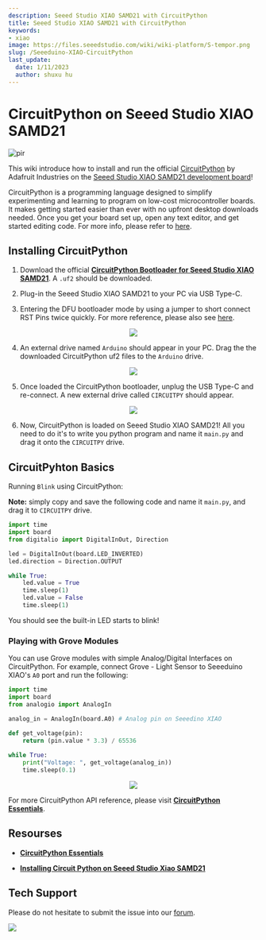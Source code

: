 ```yaml
---
description: Seeed Studio XIAO SAMD21 with CircuitPython
title: Seeed Studio XIAO SAMD21 with CircuitPython
keywords:
- xiao
image: https://files.seeedstudio.com/wiki/wiki-platform/S-tempor.png
slug: /Seeeduino-XIAO-CircuitPython
last_update:
  date: 1/11/2023
  author: shuxu hu
---
```


# CircuitPython on Seeed Studio XIAO SAMD21

<!-- ![](https://files.seeedstudio.com/wiki/Circuitpython-XIAO/XIAO-CP.png) -->
  <p style={{textAlign: 'center'}}><img src="https://files.seeedstudio.com/wiki/Circuitpython-XIAO/XIAO-CP.png" alt="pir" width={600} height="auto" /></p>

This wiki introduce how to install and run the official [CircuitPython](https://circuitpython.org/) by Adafruit Industries on the [Seeed Studio XIAO SAMD21 development board](https://www.seeedstudio.com/Seeeduino-XIAO-Arduino-Microcontroller-SAMD21-Cortex-M0+-p-4426.html)!

CircuitPython is a programming language designed to simplify experimenting and learning to program on low-cost microcontroller boards. It makes getting started easier than ever with no upfront desktop downloads needed. Once you get your board set up, open any text editor, and get started editing code. For more info, please refer to [here](https://learn.adafruit.com/welcome-to-circuitpython/what-is-circuitpython).

## Installing CircuitPython

1. Download the official [**CircuitPython Bootloader for Seeed Studio XIAO SAMD21**](https://circuitpython.org/board/seeeduino_xiao/). A `.uf2` should be downloaded.

2. Plug-in the Seeed Studio XIAO SAMD21 to your PC via USB Type-C.

3. Entering the DFU bootloader mode by using a jumper to short connect RST Pins twice quickly. For more reference, please also see [here](https://wiki.seeedstudio.com/Seeeduino-XIAO/#reset).

<div align="center"><img src="https://files.seeedstudio.com/wiki/Seeeduino-XIAO/img/XIAO-reset.gif" /></div>


4. An external drive named `Arduino` should appear in your PC. Drag the the downloaded CircuitPython uf2 files to the `Arduino` drive.

<div align="center"><img src="https://files.seeedstudio.com/wiki/Circuitpython-XIAO/df2.png" /></div>


5. Once loaded the CircuitPython bootloader, unplug the USB Type-C and re-connect. A new external drive called `CIRCUITPY` should appear.

<div align="center"><img src="https://files.seeedstudio.com/wiki/Circuitpython-XIAO/df2-2.png" /></div>

6. Now, CircuitPython is loaded on Seeed Studio XIAO SAMD21! All you need to do it's to write you python program and name it `main.py` and drag it onto the `CIRCUITPY` drive.

## CircuitPyhton Basics

Running `Blink` using CircuitPython:

**Note:** simply copy and save the following code and name it `main.py`, and drag it to `CIRCUITPY` drive.

```py
import time
import board
from digitalio import DigitalInOut, Direction

led = DigitalInOut(board.LED_INVERTED)
led.direction = Direction.OUTPUT

while True:
    led.value = True
    time.sleep(1)
    led.value = False
    time.sleep(1)
```

You should see the built-in LED starts to blink!

### Playing with Grove Modules

You can use Grove modules with simple Analog/Digital Interfaces on CircuitPython. For example, connect Grove - Light Sensor to Seeeduino XIAO's `A0` port and run the following:

```py
import time
import board
from analogio import AnalogIn

analog_in = AnalogIn(board.A0) # Analog pin on Seeedino XIAO

def get_voltage(pin):
    return (pin.value * 3.3) / 65536
 
while True:
    print("Voltage: ", get_voltage(analog_in))
    time.sleep(0.1)
```

<div align="center"><img src="https://files.seeedstudio.com/wiki/Circuitpython-XIAO/CP.png" /></div>


For more CircuitPython API reference, please visit [**CircuitPython Essentials**](https://learn.adafruit.com/circuitpython-essentials/circuitpython-essentials).

## Resourses

- [**CircuitPython Essentials**](https://learn.adafruit.com/circuitpython-essentials/circuitpython-essentials)

- [**Installing Circuit Python on Seeed Studio Xiao SAMD21**](https://makeandymake.github.io/2020/05/02/installing-circuitpython-on-seeeduino-xiao.html)

## Tech Support


Please do not hesitate to submit the issue into our [forum](https://forum.seeedstudio.com/).
<br />
<p style={{textAlign: 'center'}}><a href="https://www.seeedstudio.com/act-4.html?utm_source=wiki&utm_medium=wikibanner&utm_campaign=newproducts" target="_blank"><img src="https://files.seeedstudio.com/wiki/Wiki_Banner/new_product.jpg" /></a></p>